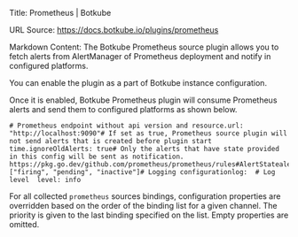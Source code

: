 Title: Prometheus | Botkube

URL Source: https://docs.botkube.io/plugins/prometheus

Markdown Content:
The Botkube Prometheus source plugin allows you to fetch alerts from AlertManager of Prometheus deployment and notify in configured platforms.

You can enable the plugin as a part of Botkube instance configuration.

Once it is enabled, Botkube Prometheus plugin will consume Prometheus alerts and send them to configured platforms as shown below.

```
# Prometheus endpoint without api version and resource.url: "http://localhost:9090"# If set as true, Prometheus source plugin will not send alerts that is created before plugin start time.ignoreOldAlerts: true# Only the alerts that have state provided in this config will be sent as notification. https://pkg.go.dev/github.com/prometheus/prometheus/rules#AlertStatealertStates: ["firing", "pending", "inactive"]# Logging configurationlog:  # Log level  level: info
```

For all collected `prometheus` sources bindings, configuration properties are overridden based on the order of the binding list for a given channel. The priority is given to the last binding specified on the list. Empty properties are omitted.
